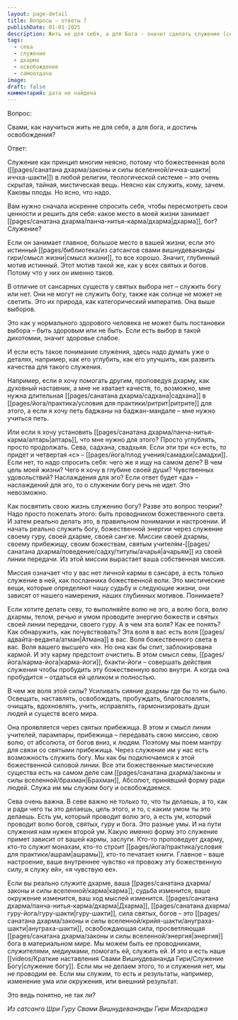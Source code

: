 ```yaml
---
layout: page-detail
title: Вопросы – ответы 7
publishDate: 01-01-2025
description: Жить не для себя, а для Бога - значит сделать служение (севу) и исполнение воли Бога и Дхармы главным мотивом жизни. Это путь растворения эго, подчинения своих желаний и планов высшей божественной воле. Служение должно быть бескорыстным, ради удовлетворения Бога, гуру, святых и Дхармы, а не ради личной выгоды, славы или самоутверждения. Освобождение приходит как плод такого служения - когда ум, речь и тело становятся проводниками божественной энергии, а эго растворяется. Важно развивать качества для служения, искренне пересматривать свои мотивы и следовать пути самоотдачи, что ведёт к просветлению и освобождению.
tags:
  - сева
  - служение
  - дхарма
  - освобождение
  - самоотдача
image: 
draft: false
комментарий: дата не найдена
---
```


Вопрос: 

Свами, как научиться жить не для себя, а для бога, и достичь освобождения?

Ответ:

Служение как принцип многим неясно, потому что божественная воля ([[pages/санатана дхарма/законы и силы вселенной/иччха-шакти|иччха-шакти]]) в любой религии, теологической системе – это очень скрытая, тайная, мистическая вещь. Неясно как служить, кому, зачем. Каковы плоды. Но ясно, что надо.

Вам нужно сначала искренне спросить себя, чтобы пересмотреть свои ценности и решить для себя: какое место в моей жизни занимает [[pages/санатана дхарма/панча-нитья-карма/дхарма|дхарма]], бог? Служение?

Если он занимает главное, большое место в вашей жизни, если это истинный [[pages/библиотека/из сатсангов свами вишнудевананды гири/смысл жизни|смысл жизни]], то все хорошо. Значит, глубинный мотив истинный. Этот мотив такой же, как у всех святых и богов. Потому что у них он именно таков.

В отличие от сансарных существ у святых выбора нет – служить богу или нет. Они не могут не служить богу, также как солнце не может не светить. Это их природа, как категорический императив. Она выше выборов.

Это как у нормального здорового человека не может быть постановки выбора – быть здоровым или не быть. Если есть выбор в такой дихотомии, значит здоровье слабое.

И если есть такое понимание служения, здесь надо думать уже о деталях, например, как его углубить, как его улучшить, как развить качества для такого служения.

Например, если я хочу помогать другим, проповедуя дхарму, как духовный наставник, а мне не хватает качеств, то, возможно, мне нужна длительная [[pages/санатана дхарма/садхана|садхана]] в [[pages/йога/практика/условия для практики/ритрит|ритрите]] для этого, а если я хочу петь баджаны на баджан-мандале – мне нужно учиться петь.

Или если я хочу установить [[pages/санатана дхарма/панча-нитья-карма/алтарь|алтарь]], что мне нужно для этого? Просто углублять, просто продолжать. Сева, садхана, свадхьяя. Если эти три «с» есть, то придет и четвертая «с» – [[pages/йога/плод учения/самадхи|самадхи]]. Если нет, то надо спросить себя: чего же я ищу на самом деле? В чем цель моей жизни? Чего я хочу в глубине своей души? Чувственных удовольствий? Наслаждения для эго? Если ответ будет «да» – наслаждений для эго, то о служении богу речь не идет. Это невозможно.

Как посвятить свою жизнь служению богу? Разве это вопрос теории? Надо просто пожелать этого: быть проводником божественного света. И затем реально делать это, в правильном понимании и настроении. И начать реально служить богу, божественной энергии через служение своему гуру, своей дхарме, своей сангхе. Миссии своей дхармы, своему прибежищу, своим божествам, святым учителям-[[pages/санатана дхарма/поведение/садху/титулы/ачарья|ачарьям]] из своей линии передачи. Из этой миссии вырастает ваша собственная миссия.

Миссия означает что у вас нет личной кармы в сансаре, а есть только служение в ней, как посланника божественной воли. Это мистические вещи, которые определяют нашу судьбу и следующие жизни, они зависят от нашего намерения, наших глубинных мотивов. Понимаете?

Если хотите делать севу, то выполняйте волю не эго, а волю бога, волю дхармы, телом, речью и умом проводите энергию божеств и святых своей линии передачи, своего гуру. А в чем эта воля? Как ее понять? Как обнаружить, как почувствовать? Эта воля в вас есть воля [[pages/адвайта-веданта/атман|Атмана]] в вас. Воля божественного света в вас. Воля вашего высшего «я». Но она как бы спит, заблокирована кармой. И эту карму предстоит очистить. В этом смысл севы, [[pages/йога/карма-йога|карма-йоги]], бхакти-йоги – совершать действия служения чтобы пробудить эту божественную волю внутри. А когда она пробудится – отдаться ей целиком и полностью. 

В чем же воля этой силы? Усиливать сияние дхармы где бы то ни было. Освещать, наставлять, освобождать, пробуждать, благословлять, очищать, вдохновлять, учить, исправлять, гармонизировать души людей и существ всего мира.

Она проявляется через святых прибежища. В этом и смысл линии учителей, парампары, прибежища – передавать свою миссию, свою волю, от абсолюта, от богов вниз, к людям. Поэтому мы поем мантру для связи со святыми прибежища. Через служение им у нас есть возможность служить богу. Мы как бы подключаемся к этой божественной силовой линии. Все эти божественные мистические существа есть на самом деле сам [[pages/санатана дхарма/законы и силы вселенной/брахман|Брахман]], Абсолют, принявший форму ради людей. Служа им мы служим богу и освобождаемся.

Сева очень важна. В севе важно не только то, что ты делаешь, а то, как и ради чего ты это делаешь, цель этого, и то, с каким умом ты это делаешь. Есть ум, который проводит волю эго, а есть ум, который проводит волю богов, святых, гуру и бога. Это разные умы. И на пути служения нам нужен второй ум. Какую именно форму это служение примет зависит от вашей кармы, заслуги. Кто-то проповедует дхарму, кто-то служит монахам, кто-то строит [[pages/йога/практика/условия для практики/ашрам|ашрамы]], кто-то печатает книги. Главное – ваше настроение, ваше внутреннее чувство «я провожу эту божественную силу, я служу ей», «я чувствую ее». 

Если вы реально служите дхарме, ваша [[pages/санатана дхарма/законы и силы вселенной/карма|карма]], судьба изменится, ваше окружение изменится, ваш ход мыслей изменится. [[pages/санатана дхарма/панча-нитья-карма/дхарма|Дхарма]], [[pages/санатана дхарма/гуру-йога/гуру-шакти|гуру-шакти]], сила святых, богов – это [[pages/санатана дхарма/законы и силы вселенной/крийя-шакти/ануграха-шакти|ануграха-шакти]], освобождающая сила, просветляющая [[pages/санатана дхарма/законы и силы вселенной/энергия|энергия]] бога в материальном мире. Мы можем быть ее проводниками, служителями, медиумами, помогать ей, служить ей. И это и есть наше [[videos/Краткие наставления Свами Вишнудевананда Гири/Служение Богу|служение богу]]. Если мы не делаем этого, то и служения нет, мы не проводим ее. Если мы служим, то есть и результаты, например, изменение ума или окружения, или внешний результат.

Это ведь понятно, не так ли? 

*Из сатсанга Шри Гуру Свами Вишнудевананды Гири Махараджа*

